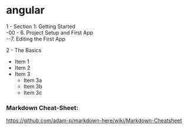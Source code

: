 # angular

1 - Section 1: Getting Started\
    -00 - 6. Project Setup and First App\
         --7. Editing the First App

2 - The Basics

* Item 1
* Item 2
* Item 3
    * Item 3a
    * Item 3b
    * Item 3c


### Markdown Cheat-Sheet:

https://github.com/adam-p/markdown-here/wiki/Markdown-Cheatsheet